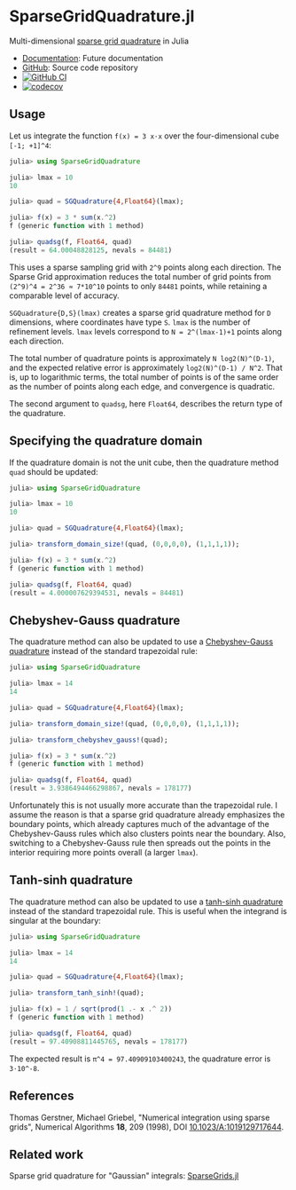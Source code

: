 # SparseGridQuadrature.jl

Multi-dimensional [sparse grid
quadrature](https://en.wikipedia.org/wiki/Sparse_grid) in Julia

* [Documentation](https://eschnett.github.io/SparseGridQuadrature.jl/dev/):
  Future documentation
* [GitHub](https://github.com/eschnett/SparseGridQuadrature.jl): Source
  code repository
* [![GitHub
  CI](https://github.com/eschnett/SparseGridQuadrature.jl/workflows/CI/badge.svg)](https://github.com/eschnett/SparseGridQuadrature.jl/actions)
* [![codecov](https://codecov.io/gh/eschnett/SparseGridQuadrature.jl/branch/main/graph/badge.svg?token=vHtLZhZpKG)](https://codecov.io/gh/eschnett/SparseGridQuadrature.jl)

## Usage

Let us integrate the function `f(x) = 3 x⋅x` over the four-dimensional
cube `[-1; +1]^4`:

```Julia
julia> using SparseGridQuadrature

julia> lmax = 10
10

julia> quad = SGQuadrature{4,Float64}(lmax);

julia> f(x) = 3 * sum(x.^2)
f (generic function with 1 method)

julia> quadsg(f, Float64, quad)
(result = 64.00048828125, nevals = 84481)
```

This uses a sparse sampling grid with `2^9` points along each
direction. The Sparse Grid approximation reduces the total number of
grid points from `(2^9)^4 = 2^36 ≈ 7*10^10` points to only `84481`
points, while retaining a comparable level of accuracy.

`SGQuadrature{D,S}(lmax)` creates a sparse grid quadrature method for
`D` dimensions, where coordinates have type `S`. `lmax` is the number
of refinement levels. `lmax` levels correspond to `N = 2^(lmax-1)+1`
points along each direction.

The total number of quadrature points is approximately `N
log2(N)^(D-1)`, and the expected relative error is approximately
`log2(N)^(D-1) / N^2`. That is, up to logarithmic terms, the total
number of points is of the same order as the number of points along
each edge, and convergence is quadratic.

The second argument to `quadsg`, here `Float64`, describes the return
type of the quadrature.

## Specifying the quadrature domain

If the quadrature domain is not the unit cube, then the quadrature
method `quad` should be updated:

```Julia
julia> using SparseGridQuadrature

julia> lmax = 10
10

julia> quad = SGQuadrature{4,Float64}(lmax);

julia> transform_domain_size!(quad, (0,0,0,0), (1,1,1,1));

julia> f(x) = 3 * sum(x.^2)
f (generic function with 1 method)

julia> quadsg(f, Float64, quad)
(result = 4.000007629394531, nevals = 84481)
```

## Chebyshev-Gauss quadrature

The quadrature method can also be updated to use a [Chebyshev-Gauss
quadrature](https://en.wikipedia.org/wiki/Chebyshev–Gauss_quadrature)
instead of the standard trapezoidal rule:

```Julia
julia> using SparseGridQuadrature

julia> lmax = 14
14

julia> quad = SGQuadrature{4,Float64}(lmax);

julia> transform_domain_size!(quad, (0,0,0,0), (1,1,1,1));

julia> transform_chebyshev_gauss!(quad);

julia> f(x) = 3 * sum(x.^2)
f (generic function with 1 method)

julia> quadsg(f, Float64, quad)
(result = 3.9386494466298867, nevals = 178177)
```

Unfortunately this is not usually more accurate than the trapezoidal
rule. I assume the reason is that a sparse grid quadrature already
emphasizes the boundary points, which already captures much of the
advantage of the Chebyshev-Gauss rules which also clusters points near
the boundary. Also, switching to a Chebyshev-Gauss rule then spreads
out the points in the interior requiring more points overall (a larger
`lmax`).

## Tanh-sinh quadrature

The quadrature method can also be updated to use a [tanh-sinh
quadrature](https://en.wikipedia.org/wiki/Tanh-sinh_quadrature)
instead of the standard trapezoidal rule. This is useful when the
integrand is singular at the boundary:

```Julia
julia> using SparseGridQuadrature

julia> lmax = 14
14

julia> quad = SGQuadrature{4,Float64}(lmax);

julia> transform_tanh_sinh!(quad);

julia> f(x) = 1 / sqrt(prod(1 .- x .^ 2))
f (generic function with 1 method)

julia> quadsg(f, Float64, quad)
(result = 97.40908811445765, nevals = 178177)
```

The expected result is `π^4 = 97.40909103400243`, the quadrature error
is `3⋅10^-8`.


## References

Thomas Gerstner, Michael Griebel, "Numerical integration using sparse
grids", Numerical Algorithms **18**, 209 (1998), DOI
[10.1023/A:1019129717644](https://doi.org/10.1023/A:1019129717644).

## Related work

Sparse grid quadrature for "Gaussian" integrals:
[SparseGrids.jl](https://github.com/robertdj/SparseGrids.jl)
